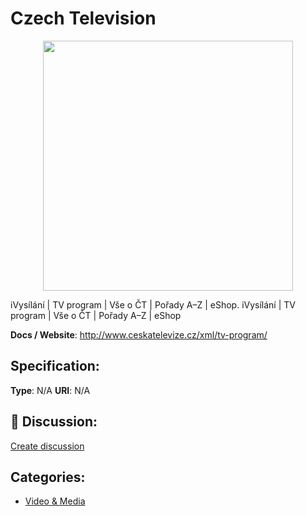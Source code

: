 # Czech Television
<p align="center">
    <img width="400" src="https://raw.githubusercontent.com/apis-list/apis-list/main/apis/czech-television/logo_256x256.png" />
</p>

iVysílání | TV program | Vše o ČT | Pořady A–Z | eShop.  iVysílání | TV program | Vše o ČT | Pořady A–Z | eShop

**Docs / Website**: http://www.ceskatelevize.cz/xml/tv-program/

## Specification:
**Type**:  N/A 
**URI**:  N/A 

## 💬 Discussion:
[Create discussion](https://github.com/apis-list/apis-list/discussions/new)

## Categories:
- [Video & Media](https://github.com/apis-list/apis-list#video-and-media)



